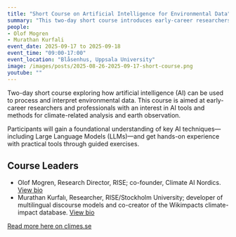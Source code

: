 ```yaml
---
title: "Short Course on Artificial Intelligence for Environmental Data"
summary: "This two-day short course introduces early-career researchers and professionals to how AI can be applied for processing and interpreting environmental data, with a focus on climate-related analysis and earth observation. Participants will learn core AI methods—including Large Language Models (LLMs)—and gain hands-on experience with practical tools through guided exercises."
people:
- Olof Mogren
- Murathan Kurfali
event_date: 2025-09-17 to 2025-09-18
event_time: "09:00-17:00"
event_location: "Blåsenhus, Uppsala University"
image: /images/posts/2025-08-26-2025-09-17-short-course.png
youtube: ""
---
```


Two-day short course exploring how artificial intelligence (AI) can be used to process and interpret environmental data. This course is aimed at early-career researchers and professionals with an interest in AI tools and methods for climate-related analysis and earth observation.

Participants will gain a foundational understanding of key AI techniques—including Large Language Models (LLMs)—and get hands-on experience with practical tools through guided exercises.

## Course Leaders

* Olof Mogren, Research Director, RISE; co-founder, Climate AI Nordics.
    [View bio](https://mogren.ml/)
* Murathan Kurfalı, Researcher, RISE/Stockholm University; developer of multilingual discourse models and co-creator of the Wikimpacts climate-impact database.
    [View bio](https://www.climes.se/about/#researcherprofiles)


[Read more here on climes.se](https://www.climes.se/event/short-course-on-artificial-intelligence-for-environmental-data/)
